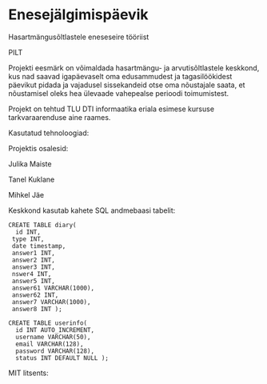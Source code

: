 # Enesejälgimispäevik
Hasartmängusõltlastele eneseseire tööriist

PILT

Projekti eesmärk on võimaldada hasartmängu- ja arvutisõltlastele keskkond, kus nad saavad igapäevaselt oma edusammudest ja tagasilöökidest päevikut pidada ja vajadusel sissekandeid otse oma nõustajale saata, et nõustamisel oleks hea ülevaade vahepealse perioodi toimumistest.

Projekt on tehtud TLU DTI informaatika eriala esimese kursuse tarkvaraarenduse aine raames.

Kasutatud tehnoloogiad:

Projektis osalesid:

Julika Maiste

Tanel Kuklane

Mihkel Jäe

Keskkond kasutab kahete SQL andmebaasi tabelit:

```
CREATE TABLE diary( 
  id INT,
 type INT, 
 date timestamp, 
 answer1 INT, 
 answer2 INT, 
 answer3 INT, 
 nswer4 INT, 
 answer5 INT, 
 answer61 VARCHAR(1000), 
 answer62 INT, 
 answer7 VARCHAR(1000), 
 answer8 INT );

CREATE TABLE userinfo( 
  id INT AUTO_INCREMENT, 
  username VARCHAR(50), 
  email VARCHAR(128), 
  password VARCHAR(128), 
  status INT DEFAULT NULL );
```
MIT litsents:

